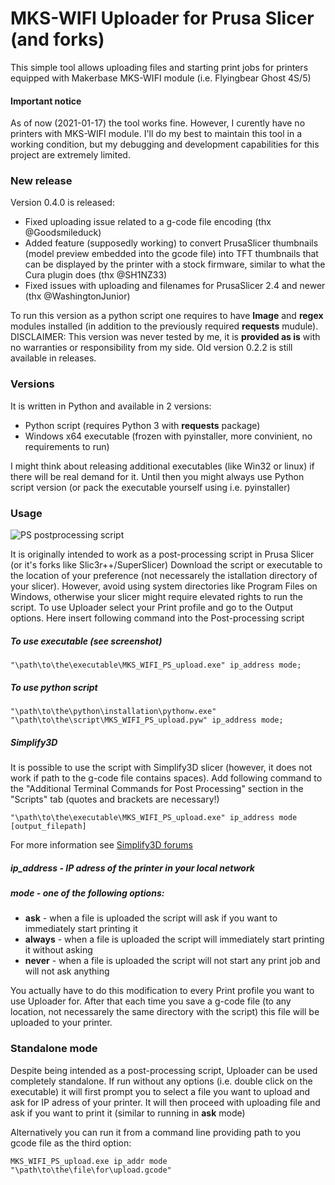 # MKS-WIFI Uploader for Prusa Slicer (and forks)

This simple tool allows uploading files and starting print jobs for printers equipped with Makerbase MKS-WIFI module (i.e. Flyingbear Ghost 4S/5)

#### Important notice
As of now (2021-01-17) the tool works fine. However, I curently have no printers with MKS-WIFI module. I'll do my best to maintain this tool in a working condition, but my debugging and development capabilities for this project are extremely limited.

### New release
Version 0.4.0 is released:
- Fixed uploading issue related to a g-code file encoding (thx @Goodsmileduck)
- Added feature (supposedly working) to convert PrusaSlicer thumbnails (model preview embedded into the gcode file) into TFT thumbnails that can be displayed by the printer with a stock firmware, similar to what the Cura plugin does (thx @SH1NZ33)
- Fixed issues with uploading and filenames for PrusaSlicer 2.4 and newer (thx @WashingtonJunior)

To run this version as a python script one requires to have **Image** and **regex** modules installed (in addition to the previously required **requests** mudule). DISCLAIMER: This version was never tested by me, it is **provided as is** with no warranties or responsibility from my side.
Old version 0.2.2 is still available in releases.

### Versions
It is written in Python and available in 2 versions:
+ Python script (requires Python 3 with **requests** package)
+ Windows x64 executable (frozen with pyinstaller, more convinient, no requirements to run)

I might think about releasing additional executables (like Win32 or linux) if there will be real demand for it. Until then you might always use Python script version (or pack the executable yourself using i.e. pyinstaller)

### Usage
![PS postprocessing script](PS_screenshot.png)

It is originally intended to work as a post-processing script in Prusa Slicer (or it's forks like Slic3r++/SuperSlicer)
Download the script or executable to the location of your preference (not necessarely the istallation directory of your slicer). However, avoid using system directories like Program Files on Windows, otherwise your slicer might require elevated rights to run the script.
To use Uploader select your Print profile and go to the Output options. Here insert following command into the Post-processing script
##### To use executable (see screenshot)
```
"\path\to\the\executable\MKS_WIFI_PS_upload.exe" ip_address mode;
```

##### To use python script
```
"\path\to\the\python\installation\pythonw.exe" "\path\to\the\script\MKS_WIFI_PS_upload.pyw" ip_address mode;
```

##### Simplify3D
It is possible to use the script with Simplify3D slicer (however, it does not work if path to the g-code file contains spaces). Add following command to the "Additional Terminal Commands for Post Processing" section in the "Scripts" tab (quotes and brackets are necessary!)
```
"\path\to\the\executable\MKS_WIFI_PS_upload.exe" ip_address mode [output_filepath]
```
For more information see [Simplify3D forums](https://forum.simplify3d.com/viewtopic.php?f=8&t=1959)

##### ip_address - IP adress of the printer in your local network
##### mode - one of the following options:
+ **ask** - when a file is uploaded the script will ask if you want to immediately start printing it
+ **always** - when a file is uploaded the script will immediately start printing it without asking
+ **never** - when a file is uploaded the script will not start any print job and will not ask anything

You actually have to do this modification to every Print profile you want to use Uploader for.
After that each time you save a g-code file (to any location, not necessarely the same directory with the script) this file will be uploaded to your printer.

### Standalone mode
Despite being intended as a post-processing script, Uploader can be used completely standalone.
If run without any options (i.e. double click on the executable) it will first prompt you to select a file you want to upload and ask for IP adress of your printer. It will then proceed with uploading file and ask if you want to print it (similar to running in **ask** mode)

Alternatively you can run it from a command line providing path to you gcode file as the third option:
```
MKS_WIFI_PS_upload.exe ip_addr mode "\path\to\the\file\for\upload.gcode"
```
